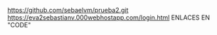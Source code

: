 https://github.com/sebaelvm/prueba2.git
https://eva2sebastianv.000webhostapp.com/login.html
ENLACES EN "CODE"

